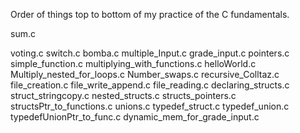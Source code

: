Order of things top to bottom of my practice of the C fundamentals.

sum.c

voting.c
switch.c
bomba.c
multiple_Input.c
grade_input.c
pointers.c
simple_function.c
multiplying_with_functions.c
helloWorld.c
Multiply_nested_for_loops.c
Number_swaps.c
recursive_Colltaz.c
file_creation.c
file_write_append.c
file_reading.c
declaring_structs.c
struct_stringcopy.c
nested_structs.c
structs_pointers.c
structsPtr_to_functions.c
unions.c
typedef_struct.c
typedef_union.c
typedefUnionPtr_to_func.c
dynamic_mem_for_grade_input.c
